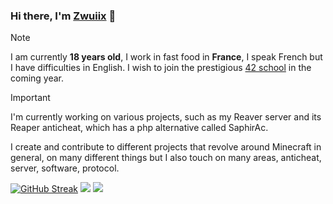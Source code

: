 ### Hi there, I'm [Zwuiix](https://Zwuiix-cmd.github.io) 👋

> [!NOTE]  
> I am currently **18 years old**, I work in fast food in **France**, I speak French but I have difficulties in English. I wish to join the prestigious [42 school](https://42.fr/) in the coming year.

> [!IMPORTANT]  
> I'm currently working on various projects, such as my Reaver server and its Reaper anticheat, which has a php alternative called SaphirAc.


I create and contribute to different projects that revolve around Minecraft in general, on many different things but I also touch on many areas, anticheat, server, software, protocol.

[![GitHub Streak](https://github-readme-streak-stats.herokuapp.com/?user=Zwuiix-cmd&theme=dark)](https://github.com/DenverCoder1/github-readme-streak-stats)
[<img src="https://github-readme-stats-nine-jade-52.vercel.app/api?username=Zwuiix-cmd&theme=dark&count_private=true&include_all_commits=true&show_icons=true" />](https://github.com/anuraghazra/github-readme-stats)
[<img src="https://github-readme-stats-nine-jade-52.vercel.app/api/top-langs?username=Zwuiix-cmd&hide=php,mcfunction,css,cmake,batchfile,html&theme=dark&langs_count=8&layout=compact&card_width=320&include_all_commits=true&show_icons=true" />](https://github.com/anuraghazra/github-readme-stats)
